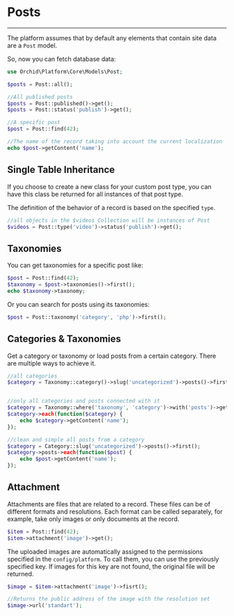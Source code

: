 # Posts
----------
The platform assumes that by default any elements that contain site data are a `Post` model.

So, now you can fetch database data:

```php
use Orchid\Platform\Core\Models\Post;

$posts = Post::all();
```

```php
//All published posts
$posts = Post::published()->get();
$posts = Post::status('publish')->get();

//A specific post
$post = Post::find(42);

//The name of the record taking into account the current localization
echo $post->getContent('name');

```


## Single Table Inheritance

If you choose to create a new class for your custom post type, you can have this class be returned for all instances of that post type.

The definition of the behavior of a record is based on the specified `type`.
```php
//all objects in the $videos Collection will be instances of Post
$videos = Post::type('video')->status('publish')->get();
```


## Taxonomies

You can get taxonomies for a specific post like:

```php
$post = Post::find(42);
$taxonomy = $post->taxonomies()->first();
echo $taxonomy->taxonomy;
```

Or you can search for posts using its taxonomies:

```php
$post = Post::taxonomy('category', 'php')->first();
```

## Categories & Taxonomies

Get a category or taxonomy or load posts from a certain category. There are multiple ways
to achieve it.


```php
//all categories
$category = Taxonomy::category()->slug('uncategorized')->posts()->first();


//only all categories and posts connected with it
$category = Taxonomy::where('taxonomy', 'category')->with('posts')->get();
$category->each(function($category) {
    echo $category->getContent('name');
});

//clean and simple all posts from a category
$category = Category::slug('uncategorized')->posts()->first();
$category->posts->each(function($post) {
    echo $post->getContent('name');
});
```

## Attachment

Attachments are files that are related to a record.
These files can be of different formats and resolutions.
Each format can be called separately, for example, take only images or only documents at the record.


```php
$item = Post::find(42);
$item->attachment('image')->get();
```

The uploaded images are automatically assigned to the permissions specified in the `config/platform`.
To call them, you can use the previously specified key.
If images for this key are not found, the original file will be returned.

```php
$image = $item->attachment('image')->fisrt();

//Returns the public address of the image with the resolution set
$image->url('standart');
```
